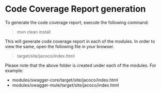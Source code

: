 # Code Coverage Report generation

To generate the code coverage report, execute the following command:
> mvn clean install

This will generate code coverage report in each of the modules. In order to view the same, open the following file in your browser.
> target/site/jacoco/index.html 

Please note that the above folder is created under each of the modules. For example:
* modules/swagger-core/target/site/jacoco/index.html 
* modules/swagger-mule/target/site/jacoco/index.html 
